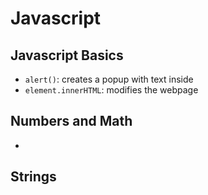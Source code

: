 # Javascript

## Javascript Basics

- `alert()`: creates a popup with text inside
- `element.innerHTML`: modifies the webpage

## Numbers and Math

- 

## Strings